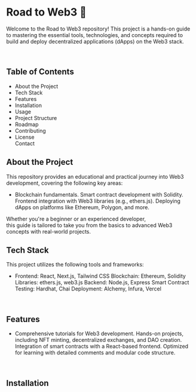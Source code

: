<h1>Road to Web3 🚀</h1>
<p>Welcome to the Road to Web3 repository! This project is a hands-on guide to mastering the essential tools, technologies, 
  and concepts required to build and deploy decentralized applications (dApps) on the Web3 stack.</p>
  <br/>
  
<h2>Table of Contents</h2>
<ul>
  <li>About the Project<l1>
<li>Tech Stack</li>
<li>Features</li>
<li>Installation</li>
<li>Usage</li>
<li>Project Structure</li>
<li>Roadmap</li>
<li>Contributing</li>
<li>License</li>
<l1>Contact</li>
</ul>

<h2>About the Project</h2>
<p>This repository provides an educational and practical journey into Web3 development, covering the following key areas:</p>

<ul>
  <li>Blockchain fundamentals.
Smart contract development with Solidity.
Frontend integration with Web3 libraries (e.g., ethers.js).
Deploying dApps on platforms like Ethereum, Polygon, and more.</li>
</ul>

<p>Whether you're a beginner or an experienced developer, 
  <br/> this guide is tailored to take you from the basics to advanced Web3 concepts with real-world projects.</p>

<h2>Tech Stack</h2>

<p>This project utilizes the following tools and frameworks:</p>
<ul>
  <li>
    Frontend: React, Next.js, Tailwind CSS
Blockchain: Ethereum, Solidity
Libraries: ethers.js, web3.js
Backend: Node.js, Express
Smart Contract Testing: Hardhat, Chai
Deployment: Alchemy, Infura, Vercel
  </li>
</ul>
<br>
<h2>Features</h2>

<ul>
  <li>
    Comprehensive tutorials for Web3 development.
Hands-on projects, including NFT minting, decentralized exchanges, and DAO creation.
Integration of smart contracts with a React-based frontend.
Optimized for learning with detailed comments and modular code structure.
  </li>
</ul>

<br>
<h2>Installation</h2>
